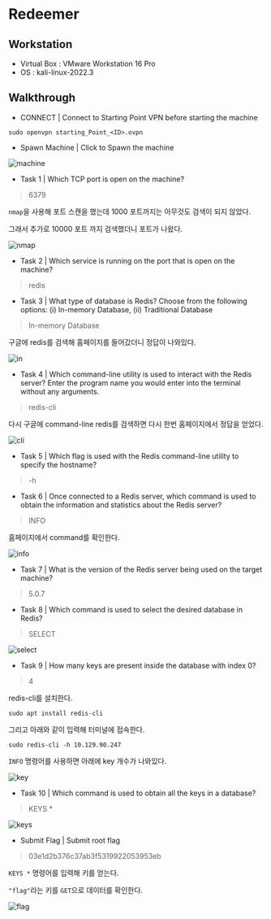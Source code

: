 # Redeemer

## Workstation
- Virtual Box : VMware Workstation 16 Pro
- OS : kali-linux-2022.3

## Walkthrough
* CONNECT | Connect to Starting Point VPN before starting the machine

```
sudo openvpn starting_Point_<ID>.ovpn
```

* Spawn Machine | Click to Spawn the machine

![machine]()

* Task 1 | Which TCP port is open on the machine?

> 6379

`nmap`을 사용해 포트 스캔을 했는데 1000 포트까지는 아무것도 검색이 되지 않았다. 

그래서 추가로 10000 포트 까지 검색했더니 포트가 나왔다. 

![nmap]()

* Task 2 | Which service is running on the port that is open on the machine?

> redis

* Task 3 | What type of database is Redis? Choose from the following options: (i) In-memory Database, (ii) Traditional Database

> In-memory Database

구글에 redis를 검색해 홈페이지를 들어갔더니 정답이 나와있다. 

![in]()

* Task 4 | Which command-line utility is used to interact with the Redis server? Enter the program name you would enter into the terminal without any arguments.

> redis-cli

다시 구글에 command-line redis를 검색하면 다시 한번 홈페이지에서 정답을 얻었다.

![cli]()

* Task 5 | Which flag is used with the Redis command-line utility to specify the hostname?

> -h

* Task 6 | Once connected to a Redis server, which command is used to obtain the information and statistics about the Redis server?

> INFO

홈페이지에서 command를 확인한다.

![info]()

* Task 7 | What is the version of the Redis server being used on the target machine?

> 5.0.7

* Task 8 | Which command is used to select the desired database in Redis?

> SELECT

![select]()

* Task 9 | How many keys are present inside the database with index 0?

> 4

redis-cli를 설치한다.

```
sudo apt install redis-cli
```

그리고 아래와 같이 입력해 터미널에 접속한다.

```
sudo redis-cli -h 10.129.90.247
```

`INFO` 명령어를 사용하면 아래에 key 개수가 나와있다.

![key]()

* Task 10 | Which command is used to obtain all the keys in a database?

> KEYS * 

![keys]()

* Submit Flag | Submit root flag 

> 03e1d2b376c37ab3f5319922053953eb

`KEYS *` 명령어를 입력해 키를 얻는다.

`"flag"`라는 키를 `GET`으로 데이터를 확인한다.

![flag]()



